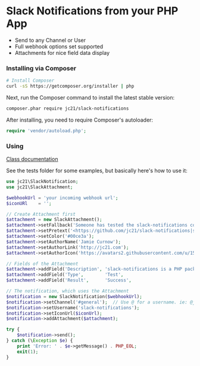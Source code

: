 Slack Notifications from your PHP App
================================================

- Send to any Channel or User
- Full webhook options set supported
- Attachments for nice field data display

### Installing via Composer

```bash
# Install Composer
curl -sS https://getcomposer.org/installer | php
```

Next, run the Composer command to install the latest stable version:

```bash
composer.phar require jc21/slack-notifications
```

After installing, you need to require Composer's autoloader:

```php
require 'vendor/autoload.php';
```

### Using

[Class documentation](docs/Documentation.md)

See the tests folder for some examples, but basically here's how to use it:

```php
use jc21\SlackNotification;
use jc21\SlackAttachment;

$webhookUrl = 'your incoming webhook url';
$iconURl    = '';

// Create Attachment first
$attachment = new SlackAttachment();
$attachment->setFallback('Someone has tested the slack-notifications code successfully');
$attachment->setPretext('<https://github.com/jc21/slack-notifications|slack-notifications> was tested');
$attachment->setColor('#00ce3a');
$attachment->setAuthorName('Jamie Curnow');
$attachment->setAuthorLink('http://jc21.com');
$attachment->setAuthorIcon('https://avatars2.githubusercontent.com/u/1518257?v=3&s=460');

// Fields of the Attachment
$attachment->addField('Description', 'slack-notifications is a PHP package to help you out', false);
$attachment->addField('Type',        'Test',                                                 true);
$attachment->addField('Result',      'Success',                                              true);

// The notification, which uses the Attachment
$notification = new SlackNotification($webhookUrl);
$notification->setChannel('#general');  // Use @ for a username. ie: @jc21
$notification->setUsername('slack-notifications');
$notification->setIconUrl($iconUrl);
$notification->addAttachment($attachment);

try {
    $notification->send();
} catch (\Exception $e) {
    print 'Error: ' . $e->getMessage() . PHP_EOL;
    exit(1);
}
```
